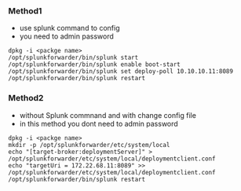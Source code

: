 ### Method1
- use splunk command to config
- you need to admin password
```
dpkg -i <packge name>
/opt/splunkforwarder/bin/splunk start
/opt/splunkforwarder/bin/splunk enable boot-start
/opt/splunkforwarder/bin/splunk set deploy-poll 10.10.10.11:8089
/opt/splunkforwarder/bin/splunk restart
```
### Method2
- without Splunk commnand and with change config file 
- in this method you dont need to admin password
```
dpkg -i <packge name>
mkdir -p /opt/splunkforwarder/etc/system/local
echo "[target-broker:deploymentServer]" > /opt/splunkforwarder/etc/system/local/deploymentclient.conf
echo "targetUri = 172.22.68.11:8089" >> /opt/splunkforwarder/etc/system/local/deploymentclient.conf
/opt/splunkforwarder/bin/splunk restart
```
